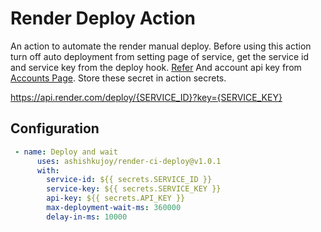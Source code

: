 # Render Deploy Action

An action to automate the render manual deploy. Before using this action turn off auto deployment from setting page of service, get the service id and service key from the deploy hook. [Refer](https://render.com/docs/deploy-hooks) And account api key from [Accounts Page](https://dashboard.render.com/u/settings). Store these secret in action secrets.

https://api.render.com/deploy/{SERVICE_ID}?key={SERVICE_KEY}

## Configuration

```yml
 - name: Deploy and wait
      uses: ashishkujoy/render-ci-deploy@v1.0.1
      with:
        service-id: ${{ secrets.SERVICE_ID }}
        service-key: ${{ secrets.SERVICE_KEY }}
        api-key: ${{ secrets.API_KEY }}
        max-deployment-wait-ms: 360000
        delay-in-ms: 10000
```
